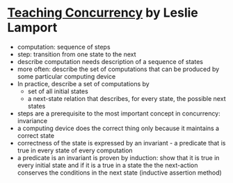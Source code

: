 # [Teaching Concurrency](http://lamport.azurewebsites.net/pubs/teaching-concurrency.pdf) by Leslie Lamport

- computation: sequence of steps
- step: transition from one state to the next
- describe computation needs description of a sequence of states
- more often: describe the set of computations that can be produced by some
  particular computing device
- In practice, describe a set of computations by
    - set of all initial states
    - a next-state relation that describes, for every state, the possible next
      states
- steps are a prerequisite to the most important concept in concurrency:
  invariance
- a computing device does the correct thing only because it maintains a correct
  state
- correctness of the state is expressed by an invariant - a predicate that is
  true in every state of every computation
- a predicate is an invariant is proven by induction: show that it is true in
  every initial state and if it is a true in a state the the next-action
  conserves the conditions in the next state (inductive assertion method)
